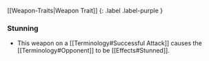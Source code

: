 
[[Weapon-Traits|Weapon Trait]]
{: .label .label-purple }

### Stunning
* This weapon on a [[Terminology#Successful Attack]] causes the [[Terminology#Opponent]] to be [[Effects#Stunned]].